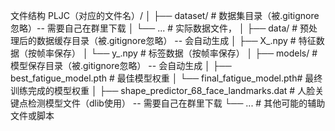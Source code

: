 文件结构
PLJC（对应的文件名）/
│
├── dataset/                    # 数据集目录（被.gitignore忽略）-- 需要自己在群里下载
│    └── ...                    # 实际数据文件，
│
├── data/                       # 预处理后的数据缓存目录（被.gitignore忽略） -- 会自动生成
│    ├── X_<fps>.npy            # 特征数据（按帧率保存）
│    └── y_<fps>.npy            # 标签数据（按帧率保存）
│
├── models/                     # 模型保存目录（被.gitignore忽略） -- 会自动生成
│    ├── best_fatigue_model.pth # 最佳模型权重
│    └── final_fatigue_model.pth# 最终训练完成的模型权重
│
├── shape_predictor_68_face_landmarks.dat  # 人脸关键点检测模型文件（dlib使用） -- 需要自己在群里下载
└── ...                         # 其他可能的辅助文件或脚本
